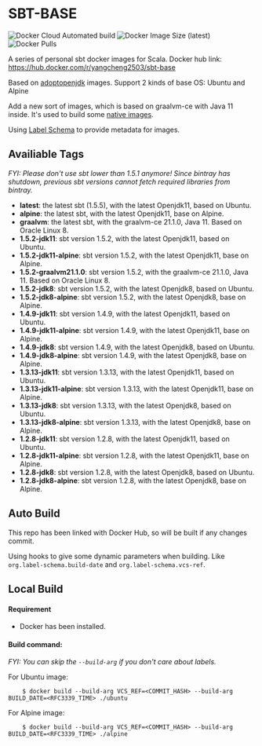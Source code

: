 # SBT-BASE

![Docker Cloud Automated build](https://img.shields.io/docker/cloud/automated/yangcheng2503/sbt-base)
![Docker Image Size (latest)](https://img.shields.io/docker/image-size/yangcheng2503/sbt-base/latest)
![Docker Pulls](https://img.shields.io/docker/pulls/yangcheng2503/sbt-base)

A series of personal sbt docker images for Scala. Docker hub link: https://hub.docker.com/r/yangcheng2503/sbt-base

Based on [adoptopenjdk](https://hub.docker.com/u/adoptopenjdk) images. Support 2 kinds of base OS: Ubuntu and Alpine

Add a new sort of images, which is based on graalvm-ce with Java 11 inside. It's used to build some [native images](https://www.graalvm.org/reference-manual/native-image/).

Using [Label Schema](http://label-schema.org/) to provide metadata for images.

## Availiable Tags

_FYI: Please don't use sbt lower than 1.5.1 anymore! Since bintray has shutdown, previous sbt versions cannot fetch required libraries from bintray._

- **latest**: the latest sbt (1.5.5), with the latest Openjdk11, based on Ubuntu.
- **alpine**: the latest sbt, with the latest Openjdk11, base on Alpine.
- **graalvm**: the latest sbt, with the graalvm-ce 21.1.0, Java 11. Based on Oracle Linux 8.
- **1.5.2-jdk11**: sbt version 1.5.2, with the latest Openjdk11, based on Ubuntu.
- **1.5.2-jdk11-alpine**: sbt version 1.5.2, with the latest Openjdk11, base on Alpine.
- **1.5.2-graalvm21.1.0**: sbt version 1.5.2, with the graalvm-ce 21.1.0, Java 11. Based on Oracle Linux 8.
- **1.5.2-jdk8**: sbt version 1.5.2, with the latest Openjdk8, based on Ubuntu.
- **1.5.2-jdk8-alpine**:  sbt version 1.5.2, with the latest Openjdk8, base on Alpine.
- **1.4.9-jdk11**: sbt version 1.4.9, with the latest Openjdk11, based on Ubuntu.
- **1.4.9-jdk11-alpine**:  sbt version 1.4.9, with the latest Openjdk11, base on Alpine.
- **1.4.9-jdk8**: sbt version 1.4.9, with the latest Openjdk8, based on Ubuntu.
- **1.4.9-jdk8-alpine**:  sbt version 1.4.9, with the latest Openjdk8, base on Alpine.
- **1.3.13-jdk11**: sbt version 1.3.13, with the latest Openjdk11, based on Ubuntu.
- **1.3.13-jdk11-alpine**:  sbt version 1.3.13, with the latest Openjdk11, base on Alpine.
- **1.3.13-jdk8**: sbt version 1.3.13, with the latest Openjdk8, based on Ubuntu.
- **1.3.13-jdk8-alpine**:  sbt version 1.3.13, with the latest Openjdk8, base on Alpine.
- **1.2.8-jdk11**: sbt version 1.2.8, with the latest Openjdk11, based on Ubuntu.
- **1.2.8-jdk11-alpine**:  sbt version 1.2.8, with the latest Openjdk11, base on Alpine.
- **1.2.8-jdk8**: sbt version 1.2.8, with the latest Openjdk8, based on Ubuntu.
- **1.2.8-jdk8-alpine**:  sbt version 1.2.8, with the latest Openjdk8, base on Alpine.

## Auto Build

This repo has been linked with Docker Hub, so will be built if any changes commit.

Using hooks to give some dynamic parameters when building. Like `org.label-schema.build-date` and `org.label-schema.vcs-ref`.

## Local Build

#### Requirement

- Docker has been installed.

#### Build command:

_FYI: You can skip the `--build-arg` if you don't care about labels._

For Ubuntu image:

```shell
    $ docker build --build-arg VCS_REF=<COMMIT_HASH> --build-arg BUILD_DATE=<RFC3339_TIME> ./ubuntu
```

For Alpine image:

```shell
    $ docker build --build-arg VCS_REF=<COMMIT_HASH> --build-arg BUILD_DATE=<RFC3339_TIME> ./alpine
```

